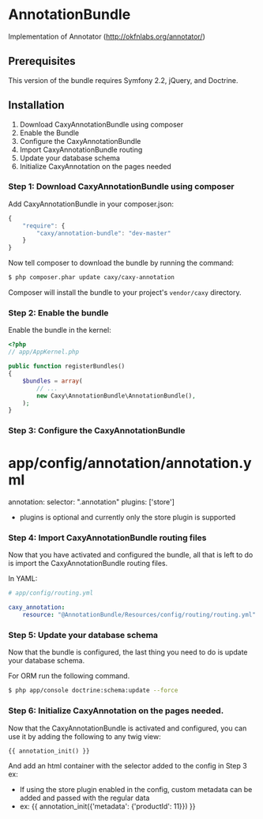 AnnotationBundle
================

Implementation of Annotator (http://okfnlabs.org/annotator/)

## Prerequisites

This version of the bundle requires Symfony 2.2, jQuery, and Doctrine.

## Installation

1. Download CaxyAnnotationBundle using composer
2. Enable the Bundle
3. Configure the CaxyAnnotationBundle
4. Import CaxyAnnotationBundle routing
5. Update your database schema
6. Initialize CaxyAnnotation on the pages needed

### Step 1: Download CaxyAnnotationBundle using composer

Add CaxyAnnotationBundle in your composer.json:

```js
{
    "require": {
        "caxy/annotation-bundle": "dev-master"
    }
}
```

Now tell composer to download the bundle by running the command:

``` bash
$ php composer.phar update caxy/caxy-annotation
```

Composer will install the bundle to your project's `vendor/caxy` directory.

### Step 2: Enable the bundle

Enable the bundle in the kernel:

``` php
<?php
// app/AppKernel.php

public function registerBundles()
{
    $bundles = array(
        // ...
        new Caxy\AnnotationBundle\AnnotationBundle(),
    );
}
```

### Step 3: Configure the CaxyAnnotationBundle

# app/config/annotation/annotation.yml
annotation:
    selector: ".annotation"
    plugins: ['store']

* plugins is optional and currently only the store plugin is supported

### Step 4: Import CaxyAnnotationBundle routing files

Now that you have activated and configured the bundle, all that is left to do is
import the CaxyAnnotationBundle routing files.

In YAML:

``` yaml
# app/config/routing.yml

caxy_annotation:
    resource: "@AnnotationBundle/Resources/config/routing/routing.yml"
```

### Step 5: Update your database schema

Now that the bundle is configured, the last thing you need to do is update your
database schema.

For ORM run the following command.

``` bash
$ php app/console doctrine:schema:update --force
```

### Step 6: Initialize CaxyAnnotation on the pages needed.

Now that the CaxyAnnotationBundle is activated and configured, you can use it by adding the following to any twig view:

``` php
{{ annotation_init() }}
```

And add an html container with the selector added to the config in Step 3
ex: <div class="annotation"></div>

* If using the store plugin enabled in the config, custom metadata can be added and passed with the regular data
* ex: {{ annotation_init({'metadata': {'productId': 11}}) }}


